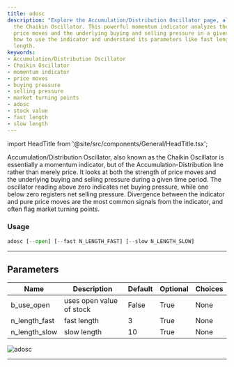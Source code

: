 ```yaml
---
title: adosc
description: "Explore the Accumulation/Distribution Oscillator page, also known as"
  the Chaikin Oscillator. This powerful momentum indicator analyzes the strength of
  price moves and the underlying buying and selling pressure in a given period. Learn
  how to use the indicator and understand its parameters like fast length and slow
  length.
keywords:
- Accumulation/Distribution Oscillator
- Chaikin Oscillator
- momentum indicator
- price moves
- buying pressure
- selling pressure
- market turning points
- adosc
- stock value
- fast length
- slow length
---
```


import HeadTitle from '@site/src/components/General/HeadTitle.tsx';

<HeadTitle title="etf/ta/adosc - Reference | OpenBB Terminal Docs" />

Accumulation/Distribution Oscillator, also known as the Chaikin Oscillator is essentially a momentum indicator, but of the Accumulation-Distribution line rather than merely price. It looks at both the strength of price moves and the underlying buying and selling pressure during a given time period. The oscillator reading above zero indicates net buying pressure, while one below zero registers net selling pressure. Divergence between the indicator and pure price moves are the most common signals from the indicator, and often flag market turning points.

### Usage

```python
adosc [--open] [--fast N_LENGTH_FAST] [--slow N_LENGTH_SLOW]
```

---

## Parameters

| Name | Description | Default | Optional | Choices |
| ---- | ----------- | ------- | -------- | ------- |
| b_use_open | uses open value of stock | False | True | None |
| n_length_fast | fast length | 3 | True | None |
| n_length_slow | slow length | 10 | True | None |

![adosc](https://user-images.githubusercontent.com/46355364/154309482-31c027ab-e80f-4145-9c63-392a74cf69c7.png)

---
